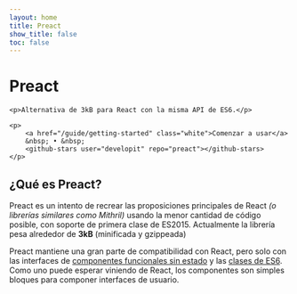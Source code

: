 ```yaml
---
layout: home
title: Preact
show_title: false
toc: false
---
```


<jumbotron>
	<h1>
		<logo height="1.5em" title="Preact" text>Preact</logo>
	</h1>

	<p>Alternativa de 3kB para React con la misma API de ES6.</p>

	<p>
		<a href="/guide/getting-started" class="white">Comenzar a usar</a>
		&nbsp; • &nbsp;
		<github-stars user="developit" repo="preact"></github-stars>
	</p>
</jumbotron>



## ¿Qué es Preact?

Preact es un intento de recrear las proposiciones principales de React _(o librerías similares como Mithril)_ usando la menor cantidad de código posible, con soporte de primera clase de ES2015. Actualmente la librería pesa alrededor de **3kB** (minificada y gzippeada)

Preact mantiene una gran parte de compatibilidad con React, pero solo con las interfaces de [componentes funcionales sin estado] y las [clases de ES6].
Como uno puede esperar viniendo de React, los componentes son simples bloques para componer interfaces de usuario.


[Componentes funcionales sin estado]: https://facebook.github.io/react/blog/2015/10/07/react-v0.14.html#stateless-functional-components
[Clases de ES6]: https://facebook.github.io/react/docs/reusable-components.html#es6-classes

